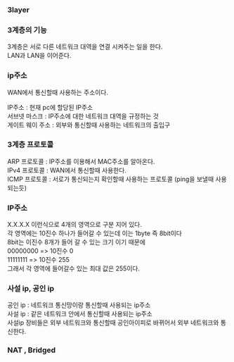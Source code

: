 ### 3layer  

### 3계층의 기능  
3계층은 서로 다른 네트워크 대역을 연결 시켜주는 일을 한다.  
LAN과 LAN을 이어준다.  

### ip주소  
WAN에서 통신할때 사용하는 주소이다.  

IP주소 : 현재 pc에 할당된 IP주소  
서브넷 마스크 : IP주소에 대한 네트워크 대역을 규정하는 것  
게이트 웨이 주소 : 외부와 통신할때 사용하는 네트워크의 출입구  

### 3계층 프로토콜  
ARP 프로토콜 : IP주소를 이용해서 MAC주소를 알아온다.  
IPv4 프로토콜 : WAN에서 통신할때 사용한다.  
ICMP 프로토콜 : 서로가 통신되는지 확인할때 사용하는 프로토콜 (ping을 보낼때 사용되는듯)  

### IP주소  
X.X.X.X 이런식으로 4개의 영역으로 구분 지어 있다.  
각 영역에는 10진수 하나가 들어갈 수 있는데 이는 1byte 즉 8bit이다  
8bit는 이진수 8개가 들어 갈 수 있는 크기 이기 때문에  
00000000 => 10진수 0  
11111111 => 10진수 255  
그래서 각 영역에 들어갈수 있는 최대 값은 255이다.  

### 사설 ip, 공인 ip
공인 ip : 네트워크 통신망이랑 통신할때 사용되는 ip주소  
사설 ip : 같은 네트워크 안에서 통신할때 사용되는 ip주소  
사설ip 장비들은 외부 네트워크와 통신할때 공인아이피로 바뀌어서 외부 네트워크와 통신한다.  

### NAT , Bridged
